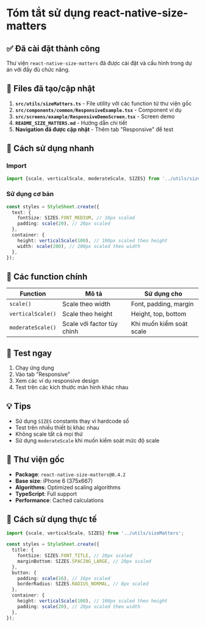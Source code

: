 # Tóm tắt sử dụng react-native-size-matters

## ✅ Đã cài đặt thành công

Thư viện `react-native-size-matters` đã được cài đặt và cấu hình trong dự án với đầy đủ chức năng.

## 📁 Files đã tạo/cập nhật

1. **`src/utils/sizeMatters.ts`** - File utility với các function từ thư viện gốc
2. **`src/components/common/ResponsiveExample.tsx`** - Component ví dụ
3. **`src/screens/example/ResponsiveDemoScreen.tsx`** - Screen demo
4. **`README_SIZE_MATTERS.md`** - Hướng dẫn chi tiết
5. **Navigation đã được cập nhật** - Thêm tab "Responsive" để test

## 🚀 Cách sử dụng nhanh

### Import

```typescript
import {scale, verticalScale, moderateScale, SIZES} from '../utils/sizeMatters';
```

### Sử dụng cơ bản

```typescript
const styles = StyleSheet.create({
  text: {
    fontSize: SIZES.FONT_MEDIUM, // 16px scaled
    padding: scale(20), // 20px scaled
  },
  container: {
    height: verticalScale(100), // 100px scaled theo height
    width: scale(200), // 200px scaled theo width
  },
});
```

## 🎯 Các function chính

| Function          | Mô tả                      | Sử dụng cho              |
| ----------------- | -------------------------- | ------------------------ |
| `scale()`         | Scale theo width           | Font, padding, margin    |
| `verticalScale()` | Scale theo height          | Height, top, bottom      |
| `moderateScale()` | Scale với factor tùy chỉnh | Khi muốn kiểm soát scale |

## 📱 Test ngay

1. Chạy ứng dụng
2. Vào tab "Responsive"
3. Xem các ví dụ responsive design
4. Test trên các kích thước màn hình khác nhau

## 💡 Tips

- Sử dụng `SIZES` constants thay vì hardcode số
- Test trên nhiều thiết bị khác nhau
- Không scale tất cả mọi thứ
- Sử dụng `moderateScale` khi muốn kiểm soát mức độ scale

## 🔧 Thư viện gốc

- **Package**: `react-native-size-matters@0.4.2`
- **Base size**: iPhone 6 (375x667)
- **Algorithms**: Optimized scaling algorithms
- **TypeScript**: Full support
- **Performance**: Cached calculations

## 🎨 Cách sử dụng thực tế

```typescript
import {scale, verticalScale, SIZES} from '../utils/sizeMatters';

const styles = StyleSheet.create({
  title: {
    fontSize: SIZES.FONT_TITLE, // 28px scaled
    marginBottom: SIZES.SPACING_LARGE, // 20px scaled
  },
  button: {
    padding: scale(16), // 16px scaled
    borderRadius: SIZES.RADIUS_NORMAL, // 8px scaled
  },
  container: {
    height: verticalScale(100), // 100px scaled theo height
    padding: scale(20), // 20px scaled theo width
  },
});
```
